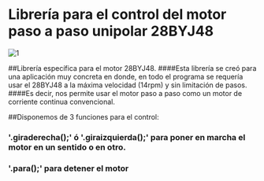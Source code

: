 Librería para el control del motor paso a paso unipolar 28BYJ48
==================================
![1](http://i.gyazo.com/4996ae247857ee6dc08928494c471374.png)

##Librería específica para el motor 28BYJ48.
####Esta librería se creó para una aplicación muy concreta en donde, en todo el programa se requería usar el 28BYJ48 a la máxima velocidad (14rpm) y sin limitación de pasos. 
####Es decir, nos permite usar el motor paso a paso como un motor de corriente continua convencional.

##Disponemos de 3 funciones para el control:
### '.giraderecha();'  ó  '.giraizquierda();' para poner en marcha el motor en un sentido o en otro.
### '.para();' para detener el motor
